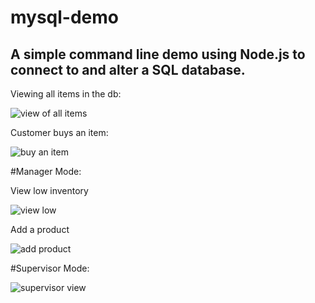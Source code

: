 # mysql-demo

## A simple command line demo using Node.js to connect to and alter a SQL database.

Viewing all items in the db:

![view of all items](https://github.com/gwilken/mysql-demo/blob/master/screenshots/printitems.jpg "View items")

Customer buys an item:

![buy an item](https://github.com/gwilken/mysql-demo/blob/master/screenshots/buyitem.jpg "Buy items")

#Manager Mode:

View low inventory

![view low](https://github.com/gwilken/mysql-demo/blob/master/screenshots/viewlow.jpg "View Low Inventory")

Add a product

![add product](https://github.com/gwilken/mysql-demo/blob/master/screenshots/addproduct.jpg "Add product")

#Supervisor Mode:

![supervisor view](https://github.com/gwilken/mysql-demo/blob/master/screenshots/supervisor.jpg "Supervisor View")

